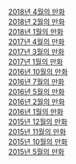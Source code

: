 <p>
  <a href="https://manofpeace1.github.io/manofdiary/cartoon/2018_04.html">2018년 4월의 만화</a><br/>
  <a href="https://manofpeace1.github.io/manofdiary/cartoon/2018_02.html">2018년 2월의 만화</a><br/>
  <a href="https://manofpeace1.github.io/manofdiary/cartoon/2018_01.html">2018년 1월의 만화</a><br/>
  <a href="https://manofpeace1.github.io/manofdiary/cartoon/2017_04.html">2017년 4월의 만화</a><br/>
  <a href="https://manofpeace1.github.io/manofdiary/cartoon/2017_03.html">2017년 3월의 만화</a><br/>
  <a href="https://manofpeace1.github.io/manofdiary/cartoon/2017_01.html">2017년 1월의 만화</a><br/>
  <a href="https://manofpeace1.github.io/manofdiary/cartoon/2016_10.html">2016년 10월의 만화</a><br/>
  <a href="https://manofpeace1.github.io/manofdiary/cartoon/2016_07.html">2016년 7월의 만화</a><br/>
  <a href="https://manofpeace1.github.io/manofdiary/cartoon/2016_05.html">2016년 5월의 만화</a><br/>
  <a href="https://manofpeace1.github.io/manofdiary/cartoon/2016_02.html">2016년 2월의 만화</a><br/>
  <a href="https://manofpeace1.github.io/manofdiary/cartoon/2016_01.html">2016년 1월의 만화</a><br/>
  <a href="https://manofpeace1.github.io/manofdiary/cartoon/2015_12.html">2015년 12월의 만화</a><br/>
  <a href="https://manofpeace1.github.io/manofdiary/cartoon/2015_11.html">2015년 11월의 만화</a><br/>
  <a href="https://manofpeace1.github.io/manofdiary/cartoon/2015_10.html">2015년 10월의 만화</a><br/>
  <a href="https://manofpeace1.github.io/manofdiary/cartoon/2015_05.html">2015년 5월의 만화</a><br/>
</p>
